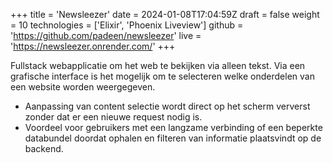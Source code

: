 +++
title = 'Newsleezer'
date = 2024-01-08T17:04:59Z
draft = false
weight = 10
technologies = ['Elixir', 'Phoenix Liveview']
github = 'https://github.com/padeen/newsleezer'
live = 'https://newsleezer.onrender.com/'
+++

Fullstack webapplicatie om het web te bekijken via alleen tekst. Via een grafische interface is het mogelijk
om te selecteren welke onderdelen van een website worden weergegeven.

- Aanpassing van content selectie wordt direct op het scherm ververst zonder dat er een nieuwe request 
nodig is.
- Voordeel voor gebruikers met een langzame verbinding of een beperkte databundel doordat ophalen 
en filteren van informatie plaatsvindt op de backend.